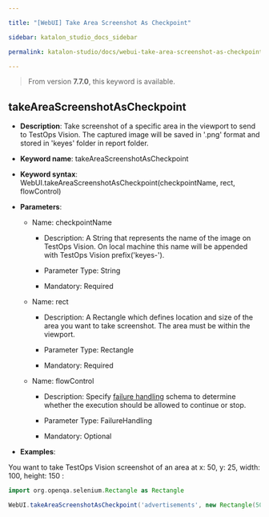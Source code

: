 ```yaml
---

title: "[WebUI] Take Area Screenshot As Checkpoint"

sidebar: katalon_studio_docs_sidebar

permalink: katalon-studio/docs/webui-take-area-screenshot-as-checkpoint.html

---
```


> From version **7.7.0**, this keyword is available.

  

## takeAreaScreenshotAsCheckpoint

  

*  **Description**: Take screenshot of a specific area in the viewport to send to TestOps Vision. The captured image will be saved in '.png' format and stored in 'keyes' folder in report folder.

*  **Keyword name**: takeAreaScreenshotAsCheckpoint

*  **Keyword syntax**: WebUI.takeAreaScreenshotAsCheckpoint(checkpointName, rect, flowControl)

*  **Parameters**:
   * Name: checkpointName 

     * Description: A String that represents the name of the image on TestOps Vision. On local machine this name will be appended with TestOps Vision prefix('keyes-').

     * Parameter Type: String

     * Mandatory: Required
     
    * Name: rect
	    * Description: A Rectangle which defines location and size of the area you want to take screenshot. The area must be within the viewport.

       * Parameter Type: Rectangle

       * Mandatory: Required

   * Name: flowControl

     * Description: Specify [failure handling](/x/qAAM) schema to determine whether the execution should be allowed to continue or stop.

     * Parameter Type: FailureHandling

     * Mandatory: Optional

* **Examples**:

You want to take TestOps Vision screenshot of an area at x: 50, y: 25, width: 100, height: 150 :
``` groovy
import org.openqa.selenium.Rectangle as Rectangle

WebUI.takeAreaScreenshotAsCheckpoint('advertisements', new Rectangle(50, 25, 150, 100))
```